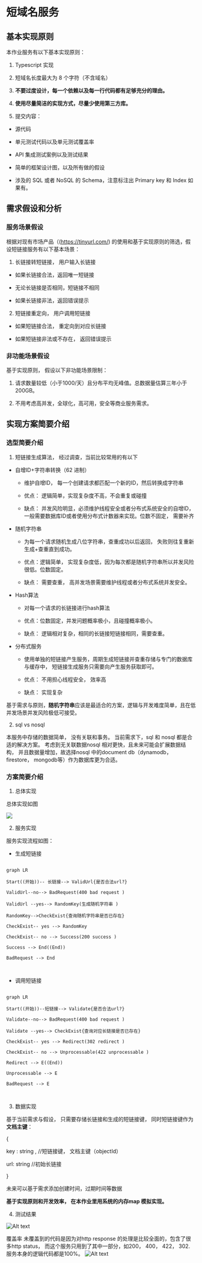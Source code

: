 
  

# 短域名服务

## 基本实现原则

  

本作业服务有以下基本实现原则：

  

1. Typescript 实现

2. 短域名长度最大为 8 个字符（不含域名）

  

3.  **不要过度设计，每一个依赖以及每一行代码都有足够充分的理由。**

  

4.  **使用尽量简洁的实现方式，尽量少使用第三方库。**

  

5. 提交内容：

  

- 源代码

  

- 单元测试代码以及单元测试覆盖率

  

- API 集成测试案例以及测试结果

  

- 简单的框架设计图，以及所有做的假设

  

- 涉及的 SQL 或者 NoSQL 的 Schema，注意标注出 Primary key 和 Index 如果有。

  

  

## 需求假设和分析

  

### 服务场景假设

  

根据对现有市场产品（(https://tinyurl.com/) 的使用和基于实现原则的筛选，假设短链接服务有以下基本场景：

  

  

1. 长链接转短链接， 用户输入长链接

  

- 如果长链接合法，返回唯一短链接

  

- 无论长链接是否相同，短链接不相同

  

- 如果长链接非法，返回错误提示

  

2. 短链接重定向， 用户调用短链接

  

- 如果短链接合法， 重定向到对应长链接

  

- 如果短链接非法或不存在， 返回错误提示

  

### 非功能场景假设

  

基于实现原则， 假设以下非功能场景限制：

  
  

1. 请求数量较低（小于1000/天）且分布平均无峰值。总数据量估算三年小于200GB。

2. 不用考虑高并发，全球化，高可用，安全等商业服务需求。

  

## 实现方案简要介绍

  

### 选型简要介绍

1. 短链接生成算法， 经过调查，当前比较常用的有以下

- 自增ID+字符串转换（62 进制）

  - 维护自增ID， 每一个创建请求都匹配一个新的ID，然后转换成字符串

  - 优点： 逻辑简单，实现复杂度不高，不会重复或碰撞

  - 缺点： 并发风险明显，必须维护线程安全或者分布式系统安全的自增ID， 一般需要数据库ID或者使用分布式计数器来实现。位数不固定， 需要补齐

- 随机字符串

  - 为每一个请求随机生成八位字符串，查重成功以后返回， 失败则往复重新生成+查重直到成功。

  - 优点：逻辑简单， 实现复杂度低，因为每次都是随机字符串所以并发风险很低。位数固定。

  - 缺点： 需要查重， 高并发场景需要维护线程或者分布式系统并发安全。

- Hash算法

  - 对每一个请求的长链接进行hash算法

  - 优点：位数固定，并发问题概率极小，且碰撞概率极小。

  - 缺点： 逻辑相对复杂，相同的长链接短链接相同，需要查重。

- 分布式服务

  - 使用单独的短链接产生服务，周期生成短链接并查重存储与专门的数据库与缓存中， 短链接生成服务只需要向产生服务获取即可。

  - 优点： 不用担心线程安全， 效率高

  - 缺点： 实现复杂

  

基于需求与原则，**随机字符串**应该是最适合的方案，逻辑与开发难度简单，且在低并发场景并发风险极低可接受。

  

2. sql vs nosql

本服务中存储的数据简单， 没有关联和事务。 当前需求下，sql 和 nosql 都是合适的解决方案。 考虑到无关联数据nosql 相对更快，且未来可能会扩展数据结构， 并且数据量增加，故选择nosql 中的document db（dynamodb， firestore， mongodb等）作为数据库更为合适。

  

### 方案简要介绍

1. 总体实现

总体实现如图

<img src="./docs/structure.svg">

2. 服务实现

服务实现流程如图：

- 生成短链接

```mermaid

graph LR

Start((开始))-- 长链接--> ValidUrl{是否合法url?}

ValidUrl--no--> BadRequest(400 bad request )

ValidUrl --yes--> RandomKey(生成随机字符串 )

RandomKey-->CheckExist{查询随机字符串是否已存在}

CheckExist-- yes --> RandomKey

CheckExist-- no --> Success(200 success )

Success --> End((End))

BadRequest --> End

  

```

- 调用短链接

```mermaid

graph LR

Start((开始))--短链接--> Validate{是否合法url?}

Validate--no--> BadRequest(400 bad request )

Validate --yes--> CheckExist{查询对应长链接是否已存在}

CheckExist-- yes --> Redirect(302 redirect )

CheckExist-- no --> Unprocessable(422 unprocessable )

Redirect --> E((End))

Unprocessable --> E

BadRequest --> E

  

```

3. 数据实现

基于当前需求与假设， 只需要存储长链接和生成的短链接键， 同时短链接键作为**文档主键**：

{

key : string , //短链接键， 文档主键（objectId）

url: string //初始长链接

}

未来可以基于需求添加创建时间，过期时间等数据

**基于实现原则和开发效率， 在本作业里用系统的内存map 模拟实现。**

4. 测试结果

![Alt text](./docs/testResult.png)

覆盖率
未覆盖到的代码是因为对http response 的处理是比较全面的，包含了很多http status， 而这个服务只用到了其中一部分，如200， 400， 422， 302. 
服务本身的逻辑代码都是100%。
![Alt text](./docs/coverage.png)
